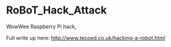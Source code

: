 # RoBoT_Hack_Attack
WowWee Raspberry Pi hack, 

Full write up here: http://www.tecoed.co.uk/hacking-a-robot.html


